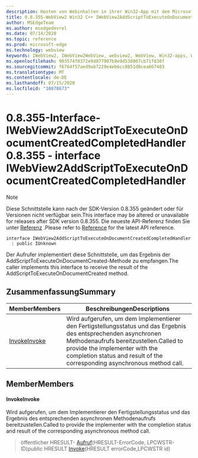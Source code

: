 ```yaml
---
description: Hosten von Webinhalten in ihrer Win32-App mit dem Microsoft Edge WebView2-Steuerelement
title: 0.8.355-WebView2 Win32 C++ IWebView2AddScriptToExecuteOnDocumentCreatedCompletedHandler
author: MSEdgeTeam
ms.author: msedgedevrel
ms.date: 07/14/2020
ms.topic: reference
ms.prod: microsoft-edge
ms.technology: webview
keywords: IWebView2, IWebView2WebView, webview2, WebView, Win32-apps, Win32, Edge
ms.openlocfilehash: 903574f0372e9d077907b9e9d538007cb71f830f
ms.sourcegitcommit: f6764f57aed9ab7229e4eb6cc8851d0cea667403
ms.translationtype: MT
ms.contentlocale: de-DE
ms.lasthandoff: 07/15/2020
ms.locfileid: "10878673"
---
```

# <span data-ttu-id="67fa7-104">0.8.355-Interface-IWebView2AddScriptToExecuteOnDocumentCreatedCompletedHandler</span><span class="sxs-lookup"><span data-stu-id="67fa7-104">0.8.355 - interface IWebView2AddScriptToExecuteOnDocumentCreatedCompletedHandler</span></span> 

> [!NOTE]
> <span data-ttu-id="67fa7-105">Diese Schnittstelle kann nach der SDK-Version 0.8.355 geändert oder für Versionen nicht verfügbar sein.</span><span class="sxs-lookup"><span data-stu-id="67fa7-105">This interface may be altered or unavailable for releases after SDK version 0.8.355.</span></span> <span data-ttu-id="67fa7-106">Die neueste API-Referenz finden Sie unter [Referenz](../../../webview2-api-reference.md) .</span><span class="sxs-lookup"><span data-stu-id="67fa7-106">Please refer to [Reference](../../../webview2-api-reference.md) for the latest API reference.</span></span>

```
interface IWebView2AddScriptToExecuteOnDocumentCreatedCompletedHandler
  : public IUnknown
```

<span data-ttu-id="67fa7-107">Der Aufrufer implementiert diese Schnittstelle, um das Ergebnis der AddScriptToExecuteOnDocumentCreated-Methode zu empfangen.</span><span class="sxs-lookup"><span data-stu-id="67fa7-107">The caller implements this interface to receive the result of the AddScriptToExecuteOnDocumentCreated method.</span></span>

## <span data-ttu-id="67fa7-108">Zusammenfassung</span><span class="sxs-lookup"><span data-stu-id="67fa7-108">Summary</span></span>

 <span data-ttu-id="67fa7-109">Member</span><span class="sxs-lookup"><span data-stu-id="67fa7-109">Members</span></span>                        | <span data-ttu-id="67fa7-110">Beschreibungen</span><span class="sxs-lookup"><span data-stu-id="67fa7-110">Descriptions</span></span>
--------------------------------|---------------------------------------------
[<span data-ttu-id="67fa7-111">Invoke</span><span class="sxs-lookup"><span data-stu-id="67fa7-111">Invoke</span></span>](#invoke) | <span data-ttu-id="67fa7-112">Wird aufgerufen, um dem Implementierer den Fertigstellungsstatus und das Ergebnis des entsprechenden asynchronen Methodenaufrufs bereitzustellen.</span><span class="sxs-lookup"><span data-stu-id="67fa7-112">Called to provide the implementer with the completion status and result of the corresponding asynchronous method call.</span></span>

## <span data-ttu-id="67fa7-113">Member</span><span class="sxs-lookup"><span data-stu-id="67fa7-113">Members</span></span>

#### <span data-ttu-id="67fa7-114">Invoke</span><span class="sxs-lookup"><span data-stu-id="67fa7-114">Invoke</span></span> 

<span data-ttu-id="67fa7-115">Wird aufgerufen, um dem Implementierer den Fertigstellungsstatus und das Ergebnis des entsprechenden asynchronen Methodenaufrufs bereitzustellen.</span><span class="sxs-lookup"><span data-stu-id="67fa7-115">Called to provide the implementer with the completion status and result of the corresponding asynchronous method call.</span></span>

> <span data-ttu-id="67fa7-116">öffentlicher HRESULT- [Aufruf](#invoke)(HRESULT-ErrorCode, LPCWSTR-ID)</span><span class="sxs-lookup"><span data-stu-id="67fa7-116">public HRESULT [Invoke](#invoke)(HRESULT errorCode,LPCWSTR id)</span></span>

